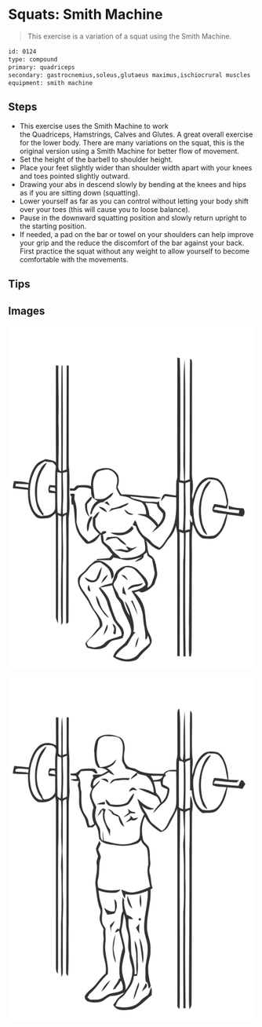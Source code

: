 # Squats: Smith Machine
> This exercise is a variation of a squat using the Smith Machine.

``` 
id: 0124 
type: compound 
primary: quadriceps 
secondary: gastrocnemius,soleus,glutaeus maximus,ischiocrural muscles 
equipment: smith machine 
``` 

## Steps

 - This exercise uses the Smith Machine to work the Quadriceps, Hamstrings, Calves and Glutes. A great overall exercise for the lower body. There are many variations on the squat, this is the original version using a Smith Machine for better flow of movement.
 - Set the height of the barbell to shoulder height.
 - Place your feet slightly wider than shoulder width apart with your knees and toes pointed slightly outward.
 - Drawing your abs in descend slowly by bending at the knees and hips as if you are sitting down (squatting).
 - Lower yourself as far as you can control without letting your body shift over your toes (this will cause you to loose balance).
 - Pause in the downward squatting position and slowly return upright to the starting position.
 - If needed, a pad on the bar or towel on your shoulders can help improve your grip and the reduce the discomfort of the bar against your back. First practice the squat without any weight to allow yourself to become comfortable with the movements.

## Tips


## Images

![](./../svg/0124-relaxation.svg)

![](./../svg/0124-tension.svg)
